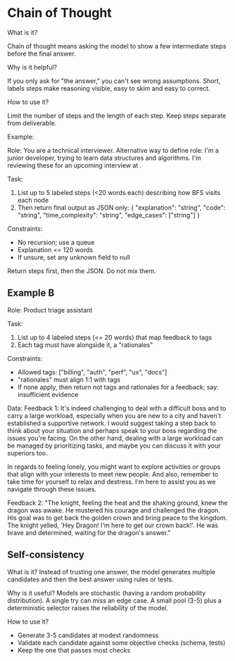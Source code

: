 # Chain of Thought

What is it?

Chain of thought means asking the model to show a few intermediate steps before the final answer.

Why is it helpful?

If you only ask for "the answer," you can't see wrong assumptions. Short, labels steps make reasoning visible, easy to skim and easy to correct.

How to use it?

Limit the number of steps and the length of each step. Keep steps separate from deliverable. 

Example: 

Role: You are a technical interviewer.
Alternative way to define role:
I'm a junior developer, trying to learn data structures and algorithms. I'm reviewing these for an upcoming interview at <COMPANY NAME>.

Task:
1) List up to 5 labeled steps (<20 words each) describing how BFS visits each node
2) Then return final output as JSON only:
    {
        "explanation": "string",
        "code": "string",
        "time_complexity": "string",
        "edge_cases": ["string"]
    }

Constraints:
- No recursion; use a queue
- Explanation <= 120 words
- If unsure, set any unknown field to null

Return steps first, then the JSON. Do not mix them.

## Example B

Role: Product triage assistant

Task:
1) List up to 4 labeled steps (<= 20 words) that map feedback to tags
2) Each tag must have alongside it, a "rationales"

Constraints:
- Allowed tags: ["billing", "auth", "perf", "ux", "docs"]
- "rationales" must align 1:1 with tags
- If none apply, then return not tags and rationales for a feedback; say: insufficient evidence


Data:
Feedback 1:
It's indeed challenging to deal with a difficult boss and to carry a large workload, especially when you are new to a city and haven't established a supportive network. I would suggest taking a step back to think about your situation and perhaps speak to your boss regarding the issues you're facing. On the other hand, dealing with a large workload can be managed by prioritizing tasks, and maybe you can discuss it with your superiors too.

In regards to feeling lonely, you might want to explore activities or groups that align with your interests to meet new people. And also, remember to take time for yourself to relax and destress. I'm here to assist you as we navigate through these issues.

Feedback 2:
"The knight, feeling the heat and the shaking ground, knew the dragon was awake. He mustered his courage and challenged the dragon. His goal was to get back the golden crown and bring peace to the kingdom. The knight yelled, 'Hey Dragon! I'm here to get our crown back!'. He was brave and determined, waiting for the dragon's answer."



## Self-consistency

What is it?
Instead of trusting one answer, the model generates multiple candidates and then the best answer using rules or tests.

Why is it useful?
Models are stochastic (having a random probability distribution).
A single try can miss an edge case. A small pool (3-5) plus a deterministic selector raises the reliability of the model.

How to use it?
- Generate 3-5 candidates at modest randomness 
- Validate each candidate against some objective checks (schema, tests)
- Keep the one that passes most checks

